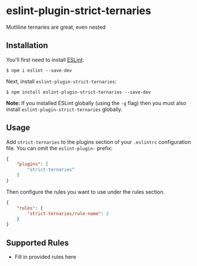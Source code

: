 # eslint-plugin-strict-ternaries

Mutliline ternaries are great, even nested

## Installation

You'll first need to install [ESLint](http://eslint.org):

```
$ npm i eslint --save-dev
```

Next, install `eslint-plugin-strict-ternaries`:

```
$ npm install eslint-plugin-strict-ternaries --save-dev
```

**Note:** If you installed ESLint globally (using the `-g` flag) then you must also install `eslint-plugin-strict-ternaries` globally.

## Usage

Add `strict-ternaries` to the plugins section of your `.eslintrc` configuration file. You can omit the `eslint-plugin-` prefix:

```json
{
    "plugins": [
        "strict-ternaries"
    ]
}
```


Then configure the rules you want to use under the rules section.

```json
{
    "rules": {
        "strict-ternaries/rule-name": 2
    }
}
```

## Supported Rules

* Fill in provided rules here

